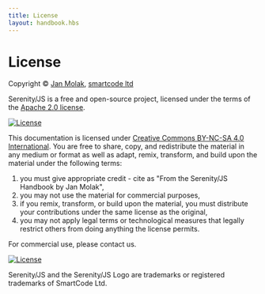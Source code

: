 ```yaml
---
title: License
layout: handbook.hbs
---
```

# License

Copyright &copy; [Jan Molak](https://janmolak.com), [smartcode ltd](http://smartcodeltd.co.uk)

Serenity/JS is a free and open-source project, licensed under the terms of the [Apache 2.0 license](https://www.apache.org/licenses/LICENSE-2.0).

<a class="image" href="https://opensource.org/licenses/Apache-2.0" target="_blank"><img src="https://img.shields.io/badge/License-Apache%202.0-blue.svg" alt="License"></a>

This documentation is licensed under [Creative Commons BY-NC-SA 4.0 International](https://creativecommons.org/licenses/by-nc-sa/4.0/). You are free to share, copy, and redistribute the material in any medium or format as well as adapt, remix, transform, and build upon the material under the following terms:
1. you must give appropriate credit - cite as "From the Serenity/JS Handbook by Jan Molak",
2. you may not use the material for commercial purposes,
3. if you remix, transform, or build upon the material, you must distribute your contributions under the same license as the original,
4. you may not apply legal terms or technological measures that legally restrict others from doing anything the license permits.

For commercial use, please contact us.

<a class="image" href="http://creativecommons.org/licenses/by-nc-sa/4.0/" target="_blank"><img src="https://img.shields.io/badge/License-CC%20BY--NC--SA%204.0-lightgrey.svg" alt="License"></a>

Serenity/JS and the Serenity/JS Logo are trademarks or registered trademarks of SmartCode Ltd.
